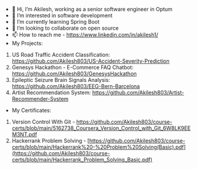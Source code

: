 - 👋 Hi, I’m Akilesh, working as a senior software engineer in Optum
- 👀 I’m interested in software development
- 🌱 I’m currently learning Spring Boot
- 💞️ I’m looking to collaborate on open source
- 📫 How to reach me - https://www.linkedin.com/in/akilesh1/
- My Projects:
 1. US Road Traffic Accident Classification: https://github.com/Akilesh803/US-Accident-Severity-Prediction
 2. Genesys Hackathon - E-Commerce FAQ Chatbot: https://github.com/Akilesh803/GenesysHackathon
 3. Epileptic Seizure Brain Signals Analysis: https://github.com/Akilesh803/EEG-Bern-Barcelona
 4. Artist Recommendation System: https://github.com/Akilesh803/Artist-Recommender-System
 
 - My Certificates:
 1. Version Control With Git - https://github.com/Akilesh803/course-certs/blob/main/5162738_Coursera_Version_Control_with_Git_6W8LK9EEM3NT.pdf
 2. Hackerrank Problem Solving - [https://github.com/Akilesh803/course-certs/blob/main/Hackerrank%20-%20Problem%20Solving(Basic).pdf](https://github.com/Akilesh803/course-certs/blob/main/Hackerrank_Problem_Solving_Basic.pdf)
<!---
Akilesh803/Akilesh803 is a ✨ special ✨ repository because its `README.md` (this file) appears on your GitHub profile.
You can click the Preview link to take a look at your changes.
--->
